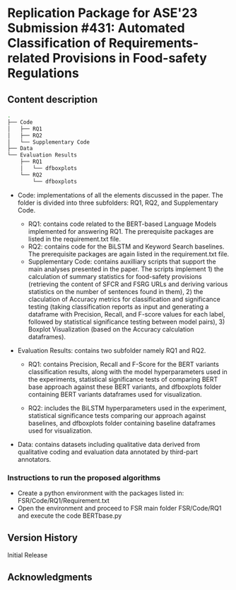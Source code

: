 # Replication Package for ASE'23 Submission #431: Automated Classification of Requirements-related Provisions in Food-safety Regulations


## Content description

```bash
.
├── Code
│   ├── RQ1
│   ├── RQ2
│   └── Supplementary Code
├── Data
└── Evaluation Results
    ├── RQ1
    │   └── dfboxplots
    └── RQ2
        └── dfboxplots
```
        
* Code: implementations of all the elements discussed in the paper. The folder is divided into three subfolders: RQ1, RQ2, and Supplementary Code.

    * RQ1: contains code related to the BERT-based Language Models implemented for answering RQ1. The prerequisite packages are listed in the requirement.txt file.
    * RQ2: contains code for the BiLSTM and Keyword Search baselines. The prerequisite packages are again listed in the requirement.txt file.
    * Supplementary Code: contains auxilliary scripts that support the main analyses presented in the paper. The scripts implement 1) the calculation of summary statistics for food-safety provisions (retrieving the content of SFCR and FSRG URLs and deriving various statistics on the number of sentences found in them), 2) the claculation of Accuracy metrics for classification and significance testing (taking classification reports as input and generating a dataframe with Precision, Recall, and F-score values for each label, followed by statistical significance testing between model pairs), 3) Boxplot Visualization (based on the Accuracy calculation dataframes).

* Evaluation Results: contains two subfolder namely RQ1 and RQ2. 
    * RQ1: contains Precision, Recall and F-Score for the BERT variants classification results, along with the model hyperparameters used in the experiments, statistical significance tests of comparing BERT base approach against these BERT variants, and dfboxplots folder containing BERT variants dataframes used for visualization.
    
    * RQ2: includes the BiLSTM hyperparameters used in the experiment, statistical significance tests comparing our approach against baselines, and dfboxplots folder containing baseline dataframes used for visualization.
    
* Data: contains datasets including qualitative data derived from qualitative coding and evaluation data annotated by third-part annotators.

### Instructions to run the proposed algorithms

* Create a python environment with the packages listed in: FSR/Code/RQ1/Requirement.txt
* Open the environment and proceed to FSR main folder FSR/Code/RQ1 and execute the code BERTbase.py

## Version History

Initial Release

## Acknowledgments
